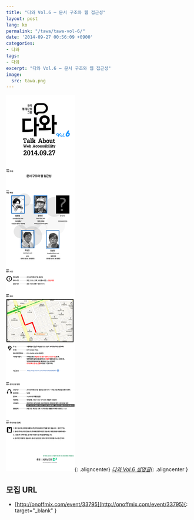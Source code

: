 ```yaml
---
title: "다와 Vol.6 – 문서 구조와 웹 접근성"
layout: post
lang: ko
permalink: "/tawa/tawa-vol-6/"
date: '2014-09-27 00:56:09 +0900'
categories:
- 다와
tags:
- 다와
excerpt: "다와 Vol.6 – 문서 구조와 웹 접근성"
image:
  src: tawa.png
---
```


![다와 Vol.6 – 문서 구조와 웹 접근성 (아래 설명글을 클릭해주세요.)](/assets/img/tawa/vol_6/20140927_1.png){: .aligncenter}
*[다와 Vol.6 설명글](/assets/img/tawa/vol_6/longdesc_20140927_kwag.html)*{: .aligncenter }


## 모집 URL
* [http://onoffmix.com/event/33795](http://onoffmix.com/event/33795){: target="_blank" }

